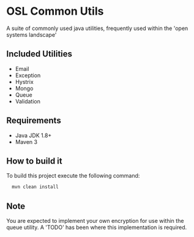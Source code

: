 OSL Common Utils
================

A suite of commonly used java utilities, frequently used within the 'open systems landscape'

## Included Utilities

 * Email
 * Exception
 * Hystrix
 * Mongo
 * Queue
 * Validation

## Requirements

 * Java JDK 1.8+
 * Maven 3

## How to build it

To build this project execute the following command:

```bash
  mvn clean install
```

## Note
You are expected to implement your own encryption for use within the queue utility. A 'TODO' has been where this implementation is required.